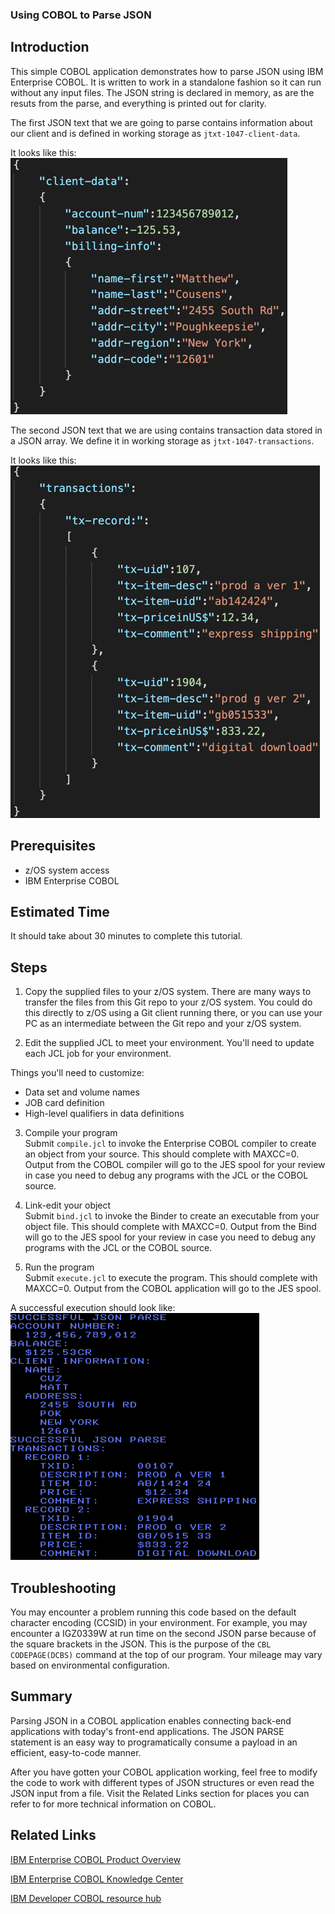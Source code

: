 ### Using COBOL to Parse JSON

## Introduction
This simple COBOL application demonstrates how to parse JSON using IBM Enterprise COBOL.  It is written to work in a standalone fashion so it can run without any input files.  The JSON string is declared in memory, as are the resuts from the parse, and everything is printed out for clarity.

The first JSON text that we are going to parse contains information about our client and is defined in working storage as `jtxt-1047-client-data`.

It looks like this:<br>
<img src="images/json-clientdata.png"/>

The second JSON text that we are using contains transaction data stored in a JSON array.  We define it in working storage as `jtxt-1047-transactions`.

It looks like this:<br>
<img src="images/json-transactions.png"/>

## Prerequisites
- z/OS system access
- IBM Enterprise COBOL

## Estimated Time
It should take about 30 minutes to complete this tutorial.

## Steps
1. Copy the supplied files to your z/OS system.
There are many ways to transfer the files from this Git repo to your z/OS system.  You could do this directly to z/OS using a Git client running there, or you can use your PC as an intermediate between the Git repo and your z/OS system.

2. Edit the supplied JCL to meet your environment.
You'll need to update each JCL job for your environment.

Things you'll need to customize:
- Data set and volume names
- JOB card definition
- High-level qualifiers in data definitions

3. Compile your program<br>
Submit `compile.jcl` to invoke the Enterprise COBOL compiler to create an object from your source.  This should complete with MAXCC=0.  Output from the COBOL compiler will go to the JES spool for your review in case you need to debug any programs with the JCL or the COBOL source.

4. Link-edit your object<br>
Submit `bind.jcl` to invoke the Binder to create an executable from your object file.  This should complete with MAXCC=0.  Output from the Bind will go to the JES spool for your review in case you need to debug any programs with the JCL or the COBOL source.

5. Run the program<br>
Submit `execute.jcl` to execute the program.  This should complete with MAXCC=0.  Output from the COBOL application will go to the JES spool.

A successful execution should look like:<br>
<img src="images/output.png"/>

## Troubleshooting
You may encounter a problem running this code based on the default character encoding (CCSID)  in your environment.  For example, you may encounter a IGZ0339W at run time on the second JSON parse because of the square brackets in the JSON.  This is the purpose of the `CBL CODEPAGE(DCBS)` command at the top of our program.  Your mileage may vary based on environmental configuration.

## Summary
Parsing JSON in a COBOL application enables connecting back-end applications with today's front-end applications.  The JSON PARSE statement is an easy way to programatically consume a payload in an efficient, easy-to-code manner.

After you have gotten your COBOL application working, feel free to modify the code to work with different types of JSON structures or even read the JSON input from a file.  Visit the Related Links section for places you can refer to for more technical information on COBOL.

## Related Links
[IBM Enterprise COBOL Product Overview](https://www.ibm.com/us-en/marketplace/ibm-cobol)

[IBM Enterprise COBOL Knowledge Center](https://www.ibm.com/support/knowledgecenter/SS6SG3_6.3.0/welcome.html)

[IBM Developer COBOL resource hub](https://developer.ibm.com/technologies/cobol/)